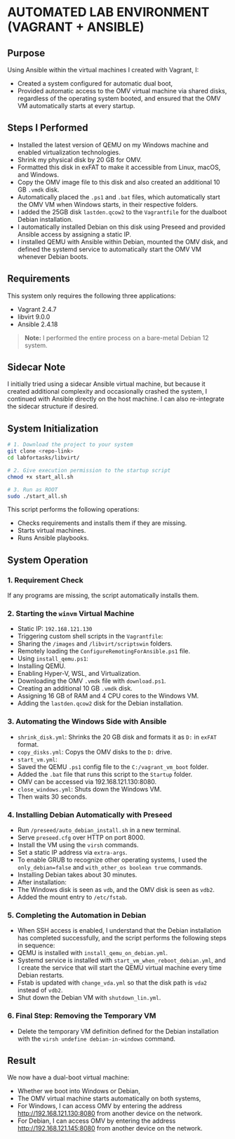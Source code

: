 # AUTOMATED LAB ENVIRONMENT (VAGRANT + ANSIBLE)

## Purpose

Using Ansible within the virtual machines I created with Vagrant, I:

- Created a system configured for automatic dual boot,
- Provided automatic access to the OMV virtual machine via shared disks, regardless of the operating system booted, and ensured that the OMV VM automatically starts at every startup.

## Steps I Performed

- Installed the latest version of QEMU on my Windows machine and enabled virtualization technologies.
- Shrink my physical disk by 20 GB for OMV.
- Formatted this disk in exFAT to make it accessible from Linux, macOS, and Windows.
- Copy the OMV image file to this disk and also created an additional 10 GB `.vmdk` disk.
- Automatically placed the `.ps1` and `.bat` files, which automatically start the OMV VM when Windows starts, in their respective folders.
- I added the 25GB disk `lastden.qcow2` to the `Vagrantfile` for the dualboot Debian installation.
- I automatically installed Debian on this disk using Preseed and provided Ansible access by assigning a static IP.
- I installed QEMU with Ansible within Debian, mounted the OMV disk, and defined the systemd service to automatically start the OMV VM whenever Debian boots.

## Requirements

This system only requires the following three applications:

- Vagrant 2.4.7
- libvirt 9.0.0
- Ansible 2.4.18

> **Note:** I performed the entire process on a bare-metal Debian 12 system.

## Sidecar Note

I initially tried using a sidecar Ansible virtual machine, but because it created additional complexity and occasionally crashed the system, I continued with Ansible directly on the host machine. I can also re-integrate the sidecar structure if desired.

## System Initialization

```bash
# 1. Download the project to your system
git clone <repo-link>
cd labfortasks/libvirt/

# 2. Give execution permission to the startup script
chmod +x start_all.sh

# 3. Run as ROOT
sudo ./start_all.sh
```

This script performs the following operations:

- Checks requirements and installs them if they are missing.
- Starts virtual machines.
- Runs Ansible playbooks.

## System Operation

### 1. Requirement Check

If any programs are missing, the script automatically installs them.

### 2. Starting the `winvm` Virtual Machine

- Static IP: `192.168.121.130`
- Triggering custom shell scripts in the `Vagrantfile`:
- Sharing the `/images` and `/libvirt/scriptswin` folders.
- Remotely loading the `ConfigureRemotingForAnsible.ps1` file.
- Using `install_qemu.ps1`:
- Installing QEMU.
- Enabling Hyper-V, WSL, and Virtualization.
- Downloading the OMV `.vmdk` file with `download.ps1`.
- Creating an additional 10 GB `.vmdk` disk.
- Assigning 16 GB of RAM and 4 CPU cores to the Windows VM.
- Adding the `lastden.qcow2` disk for the Debian installation.

### 3. Automating the Windows Side with Ansible

- `shrink_disk.yml`: Shrinks the 20 GB disk and formats it as `D:` in `exFAT` format.
- `copy_disks.yml`: Copys the OMV disks to the `D:` drive.
- `start_vm.yml`:
- Saved the QEMU `.ps1` config file to the `C:/vagrant_vm_boot` folder.
- Added the `.bat` file that runs this script to the `Startup` folder.
- OMV can be accessed via 192.168.121.130:8080.
- `close_windows.yml`: Shuts down the Windows VM.
- Then waits 30 seconds.

### 4. Installing Debian Automatically with Preseed

- Run `/preseed/auto_debian_install.sh` in a new terminal.
- Serve `preseed.cfg` over HTTP on port 8000.
- Install the VM using the `virsh` commands.
- Set a static IP address via `extra-args`.
- To enable GRUB to recognize other operating systems, I used the `only_debian=false` and `with_other_os boolean true` commands.
- Installing Debian takes about 30 minutes.
- After installation:
- The Windows disk is seen as `vdb`, and the OMV disk is seen as `vdb2`.
- Added the mount entry to `/etc/fstab`.

### 5. Completing the Automation in Debian

- When SSH access is enabled, I understand that the Debian installation has completed successfully, and the script performs the following steps in sequence:
- QEMU is installed with `install_qemu_on_debian.yml`.
- Systemd service is installed with `start_vm_when_reboot_debian.yml`, and I create the service that will start the QEMU virtual machine every time Debian restarts.
- Fstab is updated with `change_vda.yml` so that the disk path is `vda2` instead of `vdb2`.
- Shut down the Debian VM with `shutdown_lin.yml`.

### 6. Final Step: Removing the Temporary VM

- Delete the temporary VM definition defined for the Debian installation with the `virsh undefine debian-in-windows` command.

## Result

We now have a dual-boot virtual machine:

- Whether we boot into Windows or Debian,
- The OMV virtual machine starts automatically on both systems,
- For Windows, I can access OMV by entering the address http://192.168.121.130:8080 from another device on the network.
- For Debian, I can access OMV by entering the address http://192.168.121.145:8080 from another device on the network.
